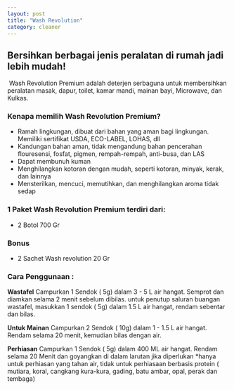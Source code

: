 ```yaml
---
layout: post
title: "Wash Revolution"
category: cleaner
---
```


## Bersihkan berbagai jenis peralatan di rumah jadi lebih mudah!⁣
⁣
Wash Revolution Premium adalah deterjen serbaguna untuk membersihkan peralatan masak, dapur, toilet, kamar mandi,  mainan bayi, Microwave, dan Kulkas.
⁣
### Kenapa memilih Wash Revolution Premium?⁣
- Ramah lingkungan, dibuat dari bahan yang aman bagi lingkungan. Memiliki sertifikat USDA, ECO-LABEL, LOHAS, dll⁣
- Kandungan bahan aman, tidak mengandung bahan pencerahan flouresensi, fosfat, pigmen, rempah-rempah, anti-busa, dan LAS⁣
- Dapat membunuh kuman⁣
- Menghilangkan kotoran dengan mudah, seperti kotoran, minyak, kerak, dan lainnya⁣
- Mensterilkan, mencuci, memutihkan, dan menghilangkan aroma tidak sedap

### 1 Paket Wash Revolution Premium terdiri dari: 

- 2 Botol 700 Gr

### Bonus
- 2 Sachet Wash revolution 20 Gr

### Cara Penggunaan : 

**Wastafel**
Campurkan 1 Sendok ( 5g) dalam 3 - 5 L air hangat. Semprot dan diamkan selama 2 menit sebelum dibilas. 
untuk penutup saluran buangan wastafel, masukkan 1 sendok ( 5g) dalam 1.5 L air hangat, rendam sebentar dan bilas.

**Untuk Mainan** 
Campurkan 2 Sendok ( 10g) dalam 1 - 1.5 L air hangat. Rendam selama 20 menit, kemudian bilas dengan air. 

**Perhiasan** 
Campurkan 1 Sendok ( 5g) dalam 400 ML air hangat. Rendam selama 20 Menit dan goyangkan di dalam larutan jika diperlukan
*hanya untuk perhiasan yang tahan air, tidak untuk perhiasaan berbasis protein ( mutiara, koral, cangkang kura-kura, gading, batu ambar, opal, perak dan tembaga)
